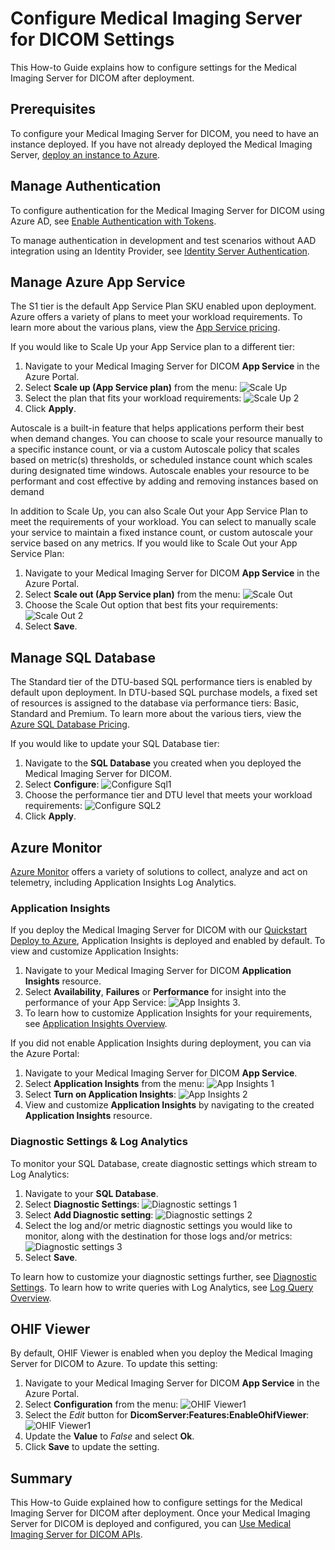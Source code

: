 # Configure Medical Imaging Server for DICOM Settings

This How-to Guide explains how to configure settings for the Medical Imaging Server for DICOM after deployment.

## Prerequisites

To configure your Medical Imaging Server for DICOM, you need to have an instance deployed. If you have not already deployed the Medical Imaging Server, [deploy an instance to Azure](../quickstarts/deploy-via-azure.md).

## Manage Authentication

To configure authentication for the Medical Imaging Server for DICOM using Azure AD, see [Enable Authentication with Tokens](../how-to-guides/enable-authentication-with-tokens.md).

To manage authentication in development and test scenarios without AAD integration using an Identity Provider, see [Identity Server Authentication](../development/identity-server-authentication.md).

## Manage Azure App Service

The S1 tier is the default App Service Plan SKU enabled upon deployment. Azure offers a variety of plans to meet your workload requirements. To learn more about the various plans, view the [App Service pricing](https://azure.microsoft.com/pricing/details/app-service/windows/).

If you would like to Scale Up your App Service plan to a different tier:

1. Navigate to your Medical Imaging Server for DICOM **App Service** in the Azure Portal.
1. Select **Scale up (App Service plan)** from the menu:
![Scale Up](../images/scale-up-1.png)
1. Select the plan that fits your workload requirements:
![Scale Up 2](../images/scale-up-2.png)
1. Click **Apply**.

Autoscale is a built-in feature that helps applications perform their best when demand changes. You can choose to scale your resource manually to a specific instance count, or via a custom Autoscale policy that scales based on metric(s) thresholds, or scheduled instance count which scales during designated time windows. Autoscale enables your resource to be performant and cost effective by adding and removing instances based on demand

In addition to Scale Up, you can also Scale Out your App Service Plan to meet the requirements of your workload. You can select to manually scale your service to maintain a fixed instance count, or custom autoscale your service based on any metrics. If you would like to Scale Out your App Service Plan:

1. Navigate to your Medical Imaging Server for DICOM **App Service** in the Azure Portal.
1. Select **Scale out (App Service plan)** from the menu:
![Scale Out](../images/scale-out-1.png)
1. Choose the Scale Out option that best fits your requirements:
![Scale Out 2](../images/scale-out-2.png)
1. Select **Save**.

## Manage SQL Database

The Standard tier of the DTU-based SQL performance tiers is enabled by default upon deployment. In DTU-based SQL purchase models, a fixed set of resources is assigned to the database via performance tiers: Basic, Standard and Premium. To learn more about the various tiers, view the [Azure SQL Database Pricing](https://azure.microsoft.com/pricing/details/sql-database/single/).

If you would like to update your SQL Database tier:

1. Navigate to the **SQL Database** you created when you deployed the Medical Imaging Server for DICOM.
1. Select **Configure**:
![Configure Sql1](../images/configure-sql-1.png)
1. Choose the performance tier and DTU level that meets your workload requirements:
![Configure SQL2](../images/configure-sql-2.png)
1. Click **Apply**.

## Azure Monitor

[Azure Monitor](https://docs.microsoft.com/azure/azure-monitor/overview) offers a variety of solutions to collect, analyze and act on telemetry, including Application Insights Log Analytics.

### Application Insights

If you deploy the Medical Imaging Server for DICOM with our [Quickstart Deploy to Azure](../quickstarts/deploy-via-azure.md), Application Insights is deployed and enabled by default. To view and customize Application Insights:

1. Navigate to your Medical Imaging Server for DICOM **Application Insights** resource.
1. Select **Availability**, **Failures** or **Performance** for insight into the performance of your App Service:
![App Insights 3](../images/app-insights-3.png). 
1. To learn how to customize Application Insights for your requirements, see [Application Insights Overview](https://docs.microsoft.com/azure/azure-monitor/app/app-insights-overview). 

If you did not enable Application Insights during deployment, you can via the Azure Portal:

1. Navigate to your Medical Imaging Server for DICOM **App Service**.
1. Select **Application Insights** from the menu:
![App Insights 1](../images/app-insights-1.png)
1. Select **Turn on Application Insights**:
![App Insights 2](../images/app-insights-2.png)
1. View and customize **Application Insights** by navigating to the created **Application Insights** resource.

### Diagnostic Settings & Log Analytics

To monitor your SQL Database, create diagnostic settings which stream to Log Analytics:

1. Navigate to your **SQL Database**.
1. Select **Diagnostic Settings**:
![Diagnostic settings 1](../images/diagnostic-settings-1.png)
1. Select **Add Diagnostic setting**:
![Diagnostic settings 2](../images/diagnostic-settings-2.png)
1. Select the log and/or metric diagnostic settings you would like to monitor, along with the destination for those logs and/or metrics:
![Diagnostic settings 3](../images/diagnostic-settings-3.png)
1. Select **Save**.

To learn how to customize your diagnostic settings further, see [Diagnostic Settings](https://docs.microsoft.com/azure/azure-monitor/platform/diagnostic-settings?WT.mc_id=Portal-Microsoft_Azure_Monitoring). To learn how to write queries with Log Analytics, see [Log Query Overview](https://docs.microsoft.com/azure/azure-monitor/log-query/log-query-overview).

## OHIF Viewer

By default, OHIF Viewer is enabled when you deploy the Medical Imaging Server for DICOM to Azure. To update this setting:

1. Navigate to your Medical Imaging Server for DICOM **App Service** in the Azure Portal.
1. Select **Configuration** from the menu:
![OHIF Viewer1](../images/ohif-viewer-1.png)
1. Select the *Edit* button for **DicomServer:Features:EnableOhifViewer**:
![OHIF Viewer1](../images/ohif-viewer-2.png)
1. Update the **Value** to *False* and select **Ok**.
1. Click **Save** to update the setting.

## Summary

This How-to Guide explained how to configure settings for the Medical Imaging Server for DICOM after deployment. Once your Medical Imaging Server for DICOM is deployed and configured, you can [Use Medical Imaging Server for DICOM APIs](../tutorials/use-the-medical-imaging-server-apis.md).
